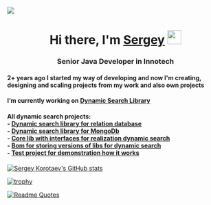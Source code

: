 ![](https://komarev.com/ghpvc/?username=serezakorotaev)
<h1 align="center">Hi there, I'm <a href="https://www.linkedin.com/in/sergey-korotaev-3975711b1/" target="_blank">Sergey</a> 
<img src="https://github.com/blackcater/blackcater/raw/main/images/Hi.gif" height="32"/></h1>
<h3 align="center">Senior Java Developer in Innotech</h3>


<h4>2+ years ago I started my way of developing and now I'm creating, designing and scaling projects from my work and also own projects</h4>
<h4>I’m currently working on <a href="https://search.maven.org/artifact/ru.sergkorot.dynamic/spring-boot-operation-starter" target="_blank">Dynamic Search Library</a></h4>

<h4>All dynamic search projects: <br>
  - <a href="https://github.com/serezakorotaev/spring-boot-operation-starter" target="_blank">Dynamic search library for relation database</a> <br>
  - <a href="https://github.com/serezakorotaev/spring-boot-operation-mongodb-starter" target="_blank">Dynamic search library for MongoDb</a> <br>
  - <a href="https://github.com/serezakorotaev/operation-core" target="_blank">Core lib with interfaces for realization dynamic search</a> <br>
  - <a href="https://github.com/serezakorotaev/operation-bom" target="_blank">Bom for storing versions of libs for dynamic search</a> <br>
  - <a href="https://github.com/serezakorotaev/operation-test" target="_blank">Test project for demonstration how it works</a>
</h4>

[![Sergey Korotaev's GitHub stats](https://github-readme-stats.vercel.app/api?username=serezakorotaev)](https://github.com/anuraghazra/github-readme-stats)

[![trophy](https://github-profile-trophy.vercel.app/?username=serezakorotaev)](https://github.com/ryo-ma/github-profile-trophy)

[![Readme Quotes](https://quotes-github-readme.vercel.app/api?type=horizontal&theme=write)](https://github.com/piyushsuthar/github-readme-quotes)


<!--
**serezakorotaev/serezakorotaev** is a ✨ _special_ ✨ repository because its `README.md` (this file) appears on your GitHub profile.

Here are some ideas to get you started:

- 🔭 I’m currently working on ...
- 🌱 I’m currently learning ...
- 👯 I’m looking to collaborate on ...
- 🤔 I’m looking for help with ...
- 💬 Ask me about ...
- 📫 How to reach me: ...
- 😄 Pronouns: ...
- ⚡ Fun fact: ...
-->
